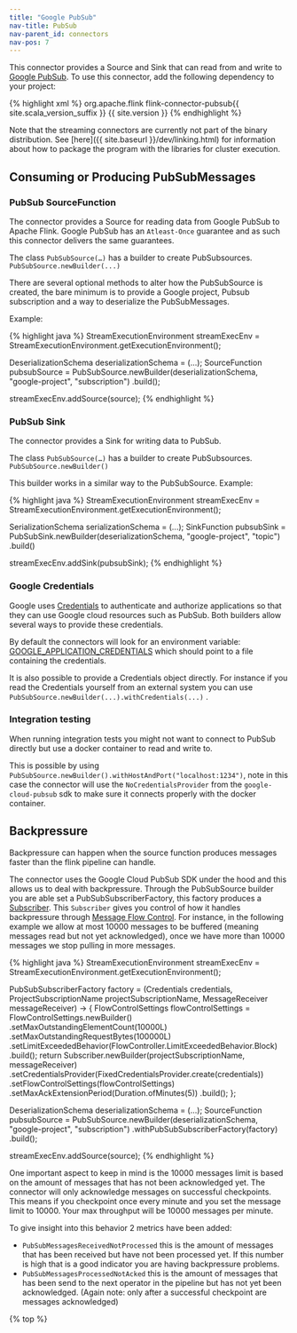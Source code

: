 ```yaml
---
title: "Google PubSub"
nav-title: PubSub
nav-parent_id: connectors
nav-pos: 7
---
```

<!--
Licensed to the Apache Software Foundation (ASF) under one
or more contributor license agreements.  See the NOTICE file
distributed with this work for additional information
regarding copyright ownership.  The ASF licenses this file
to you under the Apache License, Version 2.0 (the
"License"); you may not use this file except in compliance
with the License.  You may obtain a copy of the License at

  http://www.apache.org/licenses/LICENSE-2.0

Unless required by applicable law or agreed to in writing,
software distributed under the License is distributed on an
"AS IS" BASIS, WITHOUT WARRANTIES OR CONDITIONS OF ANY
KIND, either express or implied.  See the License for the
specific language governing permissions and limitations
under the License.
-->

This connector provides a Source and Sink that can read from and write to
[Google PubSub](https://cloud.google.com/pubsub). To use this connector, add the
following dependency to your project:

{% highlight xml %}
<dependency>
  <groupId>org.apache.flink</groupId>
  <artifactId>flink-connector-pubsub{{ site.scala_version_suffix }}</artifactId>
  <version>{{ site.version }}</version>
</dependency>
{% endhighlight %}

Note that the streaming connectors are currently not part of the binary
distribution. See
[here]({{ site.baseurl }}/dev/linking.html)
for information about how to package the program with the libraries for
cluster execution.

## Consuming or Producing PubSubMessages

### PubSub SourceFunction

The connector provides a Source for reading data from Google PubSub to Apache Flink.
Google PubSub has an `Atleast-Once` guarantee and as such this connector delivers the same guarantees.

The class `PubSubSource(…)` has a builder to create PubSubsources. `PubSubSource.newBuilder(...)`

There are several optional methods to alter how the PubSubSource is created,
the bare minimum is to provide a Google project, Pubsub subscription and a way to deserialize the PubSubMessages.

Example:

<div class="codetabs" markdown="1">
<div data-lang="java" markdown="1">
{% highlight java %}
StreamExecutionEnvironment streamExecEnv = StreamExecutionEnvironment.getExecutionEnvironment();

DeserializationSchema<SomeObject> deserializationSchema = (...);
SourceFunction<SomeObject> pubsubSource = PubSubSource.newBuilder(deserializationSchema, "google-project", "subscription")
                                                .build();

streamExecEnv.addSource(source);
{% endhighlight %}
</div>
</div>

### PubSub Sink

The connector provides a Sink for writing data to PubSub.

The class `PubSubSource(…)` has a builder to create PubSubsources. `PubSubSource.newBuilder()`

This builder works in a similar way to the PubSubSource.
Example:

<div class="codetabs" markdown="1">
<div data-lang="java" markdown="1">
{% highlight java %}
StreamExecutionEnvironment streamExecEnv = StreamExecutionEnvironment.getExecutionEnvironment();

SerializationSchema<SomeObject> serializationSchema = (...);
SinkFunction<SomeObject> pubsubSink = PubSubSink.newBuilder(deserializationSchema, "google-project", "topic")
                                                .build()

streamExecEnv.addSink(pubsubSink);
{% endhighlight %}
</div>
</div>

### Google Credentials

Google uses [Credentials](https://cloud.google.com/docs/authentication/production) to authenticate and authorize applications so that they can use Google cloud resources such as PubSub. Both builders allow several ways to provide these credentials.

By default the connectors will look for an environment variable: [GOOGLE_APPLICATION_CREDENTIALS](https://cloud.google.com/docs/authentication/production#obtaining_and_providing_service_account_credentials_manually) which should point to a file containing the credentials.

It is also possible to provide a Credentials object directly. For instance if you read the Credentials yourself from an external system you can use `PubSubSource.newBuilder(...).withCredentials(...)` .

### Integration testing

When running integration tests you might not want to connect to PubSub directly but use a docker container to read and write to.

This is possible by using `PubSubSource.newBuilder().withHostAndPort("localhost:1234")`, note in this case the connector will use the `NoCredentialsProvider` from the `google-cloud-pubsub` sdk to make sure it connects properly with the docker container.

## Backpressure

Backpressure can happen when the source function produces messages faster than the flink pipeline can handle.

The connector uses the Google Cloud PubSub SDK under the hood and this allows us to deal with backpressure. Through the PubSubSource builder you are able set a PubSubSubscriberFactory, this factory produces a [Subscriber](http://googleapis.github.io/google-cloud-java/google-cloud-clients/apidocs/index.html?com/google/cloud/pubsub/v1/package-summary.html). This `Subscriber` gives you control of how it handles backpressure through [Message Flow Control](https://cloud.google.com/pubsub/docs/pull#message-flow-control). For instance, in the following example we allow at most 10000 messages to be buffered (meaning messages read but not yet acknowledged), once we have more than 10000 messages we stop pulling in more messages.

<div class="codetabs" markdown="1">
<div data-lang="java" markdown="1">
{% highlight java %}
StreamExecutionEnvironment streamExecEnv = StreamExecutionEnvironment.getExecutionEnvironment();

PubSubSubscriberFactory factory = (Credentials credentials, ProjectSubscriptionName projectSubscriptionName, MessageReceiver messageReceiver) -> {
    FlowControlSettings flowControlSettings = FlowControlSettings.newBuilder()
                                                                 .setMaxOutstandingElementCount(10000L)
                                                                 .setMaxOutstandingRequestBytes(100000L)
                                                                 .setLimitExceededBehavior(FlowController.LimitExceededBehavior.Block)
                                                                 .build();
    return Subscriber.newBuilder(projectSubscriptionName, messageReceiver)
                     .setCredentialsProvider(FixedCredentialsProvider.create(credentials))
                     .setFlowControlSettings(flowControlSettings)
                     .setMaxAckExtensionPeriod(Duration.ofMinutes(5))
                     .build();
};

DeserializationSchema<SomeObject> deserializationSchema = (...);
SourceFunction<SomeObject> pubsubSource = PubSubSource.newBuilder(deserializationSchema, "google-project", "subscription")
                                                .withPubSubSubscriberFactory(factory)
                                                .build();

streamExecEnv.addSource(source);
{% endhighlight %}
</div>
</div>

One important aspect to keep in mind is the 10000 messages limit is based on the amount of messages that has not been acknowledged yet. The connector will only acknowledge messages on successful checkpoints. This means if you checkpoint once every minute and you set the message limit to 10000. Your max throughput will be 10000 messages per minute.

To give insight into this behavior 2 metrics have been added:
  * `PubSubMessagesReceivedNotProcessed` this is the amount of messages that has been received but have not been processed yet. If this number is high that is a good indicator you are having backpressure problems.
  * `PubSubMessagesProcessedNotAcked` this is the amount of messages that has been send to the next operator in the pipeline but has not yet been acknowledged. (Again note: only after a successful checkpoint are messages acknowledged)

{% top %}
